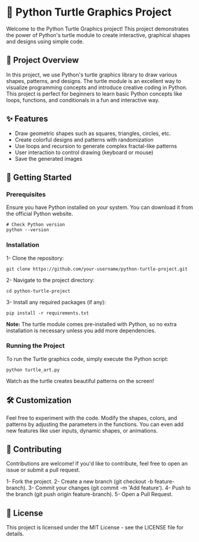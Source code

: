 # 🐢 Python Turtle Graphics Project
Welcome to the Python Turtle Graphics project! This project demonstrates the power of Python's turtle module to create interactive, graphical shapes and designs using simple code.

## 🎯 Project Overview
In this project, we use Python's turtle graphics library to draw various shapes, patterns, and designs. The turtle module is an excellent way to visualize programming concepts and introduce creative coding in Python. This project is perfect for beginners to learn basic Python concepts like loops, functions, and conditionals in a fun and interactive way.

## ✨ Features
- Draw geometric shapes such as squares, triangles, circles, etc.
- Create colorful designs and patterns with randomization
- Use loops and recursion to generate complex fractal-like patterns
- User interaction to control drawing (keyboard or mouse)
- Save the generated images

## 🚀 Getting Started
### Prerequisites
Ensure you have Python installed on your system. You can download it from the official Python website.

```
# Check Python version
python --version
```
### Installation
1- Clone the repository:
```
git clone https://github.com/your-username/python-turtle-project.git
```
2- Navigate to the project directory:
```
cd python-turtle-project
```
3- Install any required packages (if any):
```
pip install -r requirements.txt
```
**Note:** The turtle module comes pre-installed with Python, so no extra installation is necessary unless you add more dependencies.

### Running the Project
To run the Turtle graphics code, simply execute the Python script:

```
python turtle_art.py
```
Watch as the turtle creates beautiful patterns on the screen!


## 🛠️ Customization
Feel free to experiment with the code. Modify the shapes, colors, and patterns by adjusting the parameters in the functions. You can even add new features like user inputs, dynamic shapes, or animations.

## 🤝 Contributing
Contributions are welcome! If you'd like to contribute, feel free to open an issue or submit a pull request.

1- Fork the project.
2- Create a new branch (git checkout -b feature-branch).
3- Commit your changes (git commit -m 'Add feature').
4- Push to the branch (git push origin feature-branch).
5- Open a Pull Request.

## 📜 License
This project is licensed under the MIT License - see the LICENSE file for details.